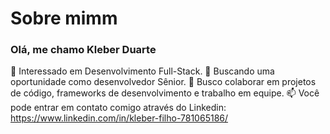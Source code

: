# Sobre mimm
### Olá, me chamo Kleber Duarte

👀 Interessado em Desenvolvimento Full-Stack.
🌱 Buscando uma oportunidade como desenvolvedor Sênior.
💞️ Busco colaborar em projetos de código, frameworks de desenvolvimento e trabalho em equipe.
📫 Você pode entrar em contato comigo através do Linkedin: https://www.linkedin.com/in/kleber-filho-781065186/
